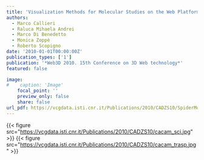 ```yaml
---
title: 'Visualization Methods for Molecular Studies on the Web Platform'
authors:
  - Marco Callieri
  - Raluca Mihaela Andrei
  - Marco Di Benedetto
  - Monica Zoppè
  - Roberto Scopigno
date: '2010-01-01T00:00:00Z'
publication_types: ['1']
publication: '*Web3D 2010. 15th Conference on 3D Web technology*'
featured: false

image:
#    caption: 'Image'
    focal_point: ''
    preview_only: false
    share: false
url_pdf: https://vcgdata.isti.cnr.it/Publications/2010/CADZS10/SpiderMol.pdf
---
```

{{< figure src="https://vcgdata.isti.cnr.it/Publications/2010/CADZS10/cacam_sci.jpg" >}}
{{< figure src="https://vcgdata.isti.cnr.it/Publications/2010/CADZS10/cacam_trasp.jpg" >}}
